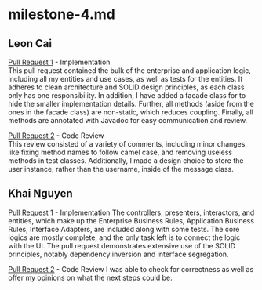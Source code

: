 # milestone-4.md

## Leon Cai
[Pull Request 1](https://github.com/CSC207-2022F-UofT/course-project-productive-potato-sloth/pull/9) - Implementation <br />
This pull request contained the bulk of the enterprise and application logic, including all my entities and use cases, as well as tests for the entities. It adheres to clean architecture and SOLID design principles, as each class only has one responsibility. In addition, I have added a facade class for to hide the smaller implementation details. Further, all methods (aside from the ones in the facade class) are non-static, which reduces coupling. Finally, all methods are annotated with Javadoc for easy communication and review.

[Pull Request 2](https://github.com/CSC207-2022F-UofT/course-project-productive-potato-sloth/pull/10) - Code Review <br />
This review consisted of a variety of comments, including minor changes, like fixing method names to follow camel case, and removing useless methods in test classes. Additionally, I made a design choice to store the user instance, rather than the username, inside of the message class.

## Khai Nguyen
[Pull Request 1](https://github.com/CSC207-2022F-UofT/course-project-productive-potato-sloth/pull/27) - Implementation
The controllers, presenters, interactors, and entities, which make up the Enterprise Business Rules, Application Business Rules, Interface Adapters, are included along with some tests. The core logics are mostly complete, and the only task left is to connect the logic with the UI. The pull request demonstrates extensive use of the SOLID principles, notably dependency inversion and interface segregation. 

[Pull Request 2](https://github.com/CSC207-2022F-UofT/course-project-productive-potato-sloth/pull/24) - Code Review
I was able to check for correctness as well as offer my opinions on what the next steps could be. 
